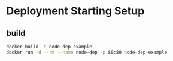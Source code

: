 # Deployment Starting Setup

## build

```bash
docker build -t node-dep-example .
docker run -d --rm --name node-dep -p 80:80 node-dep-example
```
